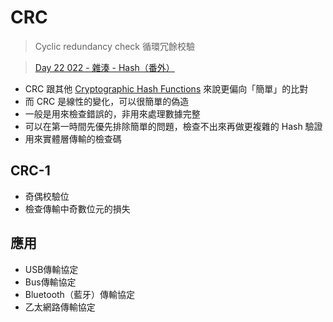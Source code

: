 # CRC
> Cyclic redundancy check 循環冗餘校驗

>[Day 22 022 - 雜湊 - Hash（番外）](https://ithelp.ithome.com.tw/articles/10243268)


- CRC 跟其他 [Cryptographic Hash Functions](Cryptographic%20Hash%20Functions.md) 來說更偏向「簡單」的比對
- 而 CRC 是線性的變化，可以很簡單的偽造
- 一般是用來檢查錯誤的，非用來處理數據完整
- 可以在第一時間先優先排除簡單的問題，檢查不出來再做更複雜的 Hash 驗證
- 用來實體層傳輸的檢查碼

## CRC-1
- 奇偶校驗位
- 檢查傳輸中奇數位元的損失


## 應用
-   USB傳輸協定
-   Bus傳輸協定
-   Bluetooth（藍牙）傳輸協定
-   乙太網路傳輸協定
